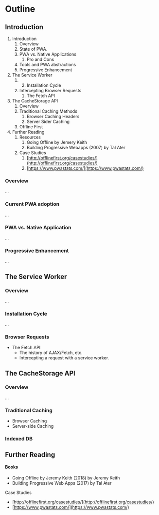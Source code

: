 # Outline

## Introduction

1. Introduction
   1. Overview
   2. State of PWA.
   3. PWA vs. Native Applications
      1. Pro and Cons
   4. Tools and PWA abstractions
   5. Progressive Enhancement
2. The Service Worker
   1. 2. Installation Cycle
   3. Intercepting Browser Requests
      1. The Fetch API
3. The CacheStorage API
   1. Overview
   2. Traditional Caching Methods
      1. Browser Caching Headers
      2. Server Sider Caching
   3. Offline First
4. Further Reading
   1. Resources
      1. Going Offline by Jemery Keith
      2. Building Progressive Webapps \(2007\) by Tal Ater
   2. Case Studies
      1. [http://offlinefirst.org/casestudies/](http://offlinefirst.org/casestudies/)
      2. [https://www.pwastats.com/](https://www.pwastats.com/)

### Overview

...

### Current PWA adoption

...

### PWA vs. Native Application

...

### Progressive Enhancement

...

## The Service Worker

### Overview

...

### Installation Cycle

...

### Browser Requests

* The Fetch API
  * The history of AJAX/Fetch, etc.
  * Intercepting a request with a service worker.

## The CacheStorage API

### Overview

...

### Traditional Caching

* Browser Caching
* Server-side Caching

### Indexed DB



## Further Reading

#### Books

* Going Offline by Jeremy Keith \(2018\) by Jeremy Keith
* Building Progressive Web Apps \(2017\) by Tal Ater

Case Studies

* [http://offlinefirst.org/casestudies/](http://offlinefirst.org/casestudies/)
* [https://www.pwastats.com/](https://www.pwastats.com/)



